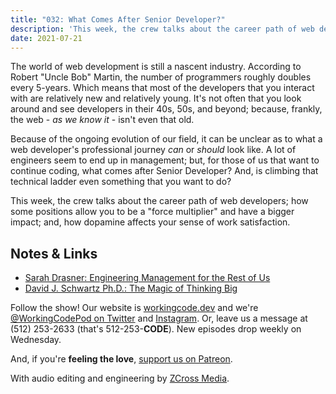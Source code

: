 ```yaml
---
title: "032: What Comes After Senior Developer?"
description: 'This week, the crew talks about the career path of web developers; how some positions allow you to be a "force multiplier" and have a bigger impact; and, how dopamine affects your sense of work satisfaction.'
date: 2021-07-21
---
```


<script async defer onload="redcircleIframe();" src="https://api.podcache.net/embedded-player/sh/30227421-bc27-45c2-bfb4-861def7dd4cc/ep/e2149732-ac61-4cea-bb73-03732050ba00"></script><div class="redcirclePlayer-e2149732-ac61-4cea-bb73-03732050ba00"></div>

The world of web development is still a nascent industry. According to Robert "Uncle Bob" Martin, the number of programmers roughly doubles every 5-years. Which means that most of the developers that you interact with are relatively new and relatively young. It's not often that you look around and see developers in their 40s, 50s, and beyond; because, frankly, the web - _as we know it_ - isn't even that old.

Because of the ongoing evolution of our field, it can be unclear as to what a web developer's professional journey _can_ or _should_ look like. A lot of engineers seem to end up in management; but, for those of us that want to continue coding, what comes after Senior Developer? And, is climbing that technical ladder even something that you want to do?

This week, the crew talks about the career path of web developers; how some positions allow you to be a "force multiplier" and have a bigger impact; and, how dopamine affects your sense of work satisfaction.

## Notes &amp; Links

- [Sarah Drasner: Engineering Management for the Rest of Us](https://www.engmanagement.dev/)
- [David J. Schwartz Ph.D.: The Magic of Thinking Big](https://www.audible.com/pd/The-Magic-of-Thinking-Big-Audiobook/B002V1BMPI)

Follow the show! Our website is [workingcode.dev][working-code] and we're [@WorkingCodePod on Twitter][working-code-twitter] and [Instagram][working-code-instagram]. Or, leave us a message at (512) 253-2633‬ (that's 512-253-**CODE**). New episodes drop weekly on Wednesday.

And, if you're **feeling the love**, [support us on Patreon][working-code-patreon].

With audio editing and engineering by [ZCross Media][editor].

[working-code]: https://workingcode.dev/
[working-code-instagram]: https://www.instagram.com/workingcodepod/
[working-code-patreon]: https://www.patreon.com/workingcodepod
[working-code-twitter]: https://twitter.com/WorkingCodePod
[editor]: https://www.zcross.media/
